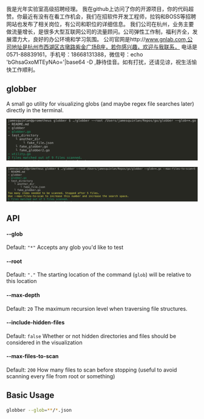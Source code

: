 我是光年实验室高级招聘经理。
我在github上访问了你的开源项目，你的代码超赞。你最近有没有在看工作机会，我们在招软件开发工程师，拉钩和BOSS等招聘网站也发布了相关岗位，有公司和职位的详细信息。
我们公司在杭州，业务主要做流量增长，是很多大型互联网公司的流量顾问。公司弹性工作制，福利齐全，发展潜力大，良好的办公环境和学习氛围。
公司官网是http://www.gnlab.com,公司地址是杭州市西湖区古墩路紫金广场B座，若你感兴趣，欢迎与我联系，
电话是0571-88839161，手机号：18668131388，微信号：echo 'bGhsaGxoMTEyNAo='|base64 -D ,静待佳音。如有打扰，还请见谅，祝生活愉快工作顺利。

## globber

A small go utility for visualizing globs (and maybe regex file searches later) directly in the terminal.

![globber screenshot](https://raw.githubusercontent.com/jcquinlan/globber/master/screenshot.png)

![globber screenshot with warning](https://raw.githubusercontent.com/jcquinlan/globber/master/screenshot_warning.png)

## API

#### --glob
Default: `"*"`
Accepts any glob you'd like to test

#### --root
Default: `"."`
The starting location of the command (`glob`) will be relative to this location

#### --max-depth
Default: `20`
The maximum recursion level when traversing file structures.

#### --include-hidden-files
Default: `false`
Whether or not hidden directories and files should be considered in the visualization

#### --max-files-to-scan
Default: `200`
How many files to scan before stopping (useful to avoid scanning every file from root or something)

## Basic Usage
```bash
globber --glob=**/*.json
```
